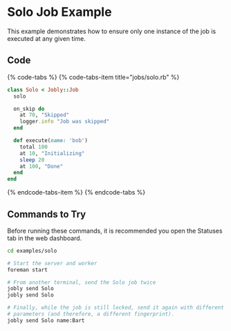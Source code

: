 # Solo Job Example

This example demonstrates how to ensure only one instance of the job is executed at any given time.

## Code

{% code-tabs %}
{% code-tabs-item title="jobs/solo.rb" %}
```ruby
class Solo < Jobly::Job
  solo

  on_skip do
    at 70, "Skipped"
    logger.info "Job was skipped"
  end

  def execute(name: 'bob')
    total 100
    at 10, "Initializing"
    sleep 20
    at 100, "Done"
  end
end
```
{% endcode-tabs-item %}
{% endcode-tabs %}

## Commands to Try

Before running these commands, it is recommended you open the Statuses tab in the web dashboard.

```bash
cd examples/solo

# Start the server and worker
foreman start

# From another terminal, send the Solo job twice
jobly send Solo
jobly send Solo

# Finally, while the job is still locked, send it again with different 
# parameters (and therefore, a different fingerprint).
jobly send Solo name:Bart
```

